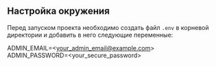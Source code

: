 ## Настройка окружения

Перед запуском проекта необходимо создать файл `.env` в корневой директории и добавить в него следующие переменные:

ADMIN_EMAIL=<<your_admin_email@example.com>>    
ADMIN_PASSWORD=<your_secure_password>
